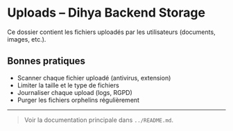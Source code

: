 # Uploads – Dihya Backend Storage

Ce dossier contient les fichiers uploadés par les utilisateurs (documents, images, etc.).

## Bonnes pratiques
- Scanner chaque fichier uploadé (antivirus, extension)
- Limiter la taille et le type de fichiers
- Journaliser chaque upload (logs, RGPD)
- Purger les fichiers orphelins régulièrement

---

> Voir la documentation principale dans `../README.md`.
